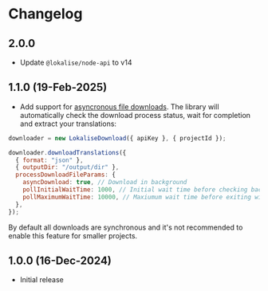 # Changelog

## 2.0.0

* Update `@lokalise/node-api` to v14

## 1.1.0 (19-Feb-2025)

* Add support for [asyncronous file downloads](https://developers.lokalise.com/reference/download-files-async). The library will automatically check the download process status, wait for completion and extract your translations:

```js
downloader = new LokaliseDownload({ apiKey }, { projectId });

downloader.downloadTranslations({
  { format: "json" },
  { outputDir: "/output/dir" },
  processDownloadFileParams: {
    asyncDownload: true, // Download in background
    pollInitialWaitTime: 1000, // Initial wait time before checking background process status
    pollMaximumWaitTime: 10000, // Maxiumum wait time before exiting with timeout
  },
});
```

By default all downloads are synchronous and it's not recommended to enable this feature for smaller projects.

## 1.0.0 (16-Dec-2024)

* Initial release